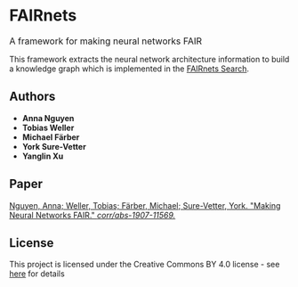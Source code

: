 # FAIRnets

<font size=3>A framework for making neural networks FAIR</font>

This framework extracts the neural network architecture information to build a knowledge graph which is implemented in the [FAIRnets Search](https://km.aifb.kit.edu/services/fairnets/).  

## Authors

* **Anna Nguyen**
* **Tobias Weller**
* **Michael Färber**
* **York Sure-Vetter**
* **Yanglin Xu**

## Paper

[Nguyen, Anna; Weller, Tobias; Färber, Michael; Sure-Vetter, York. "Making Neural Networks FAIR." *corr/abs-1907-11569.* ](https://arxiv.org/abs/1907.11569)

## License

This project is licensed under the Creative Commons BY 4.0 license - see [here](https://creativecommons.org/licenses/by/4.0/) for details
